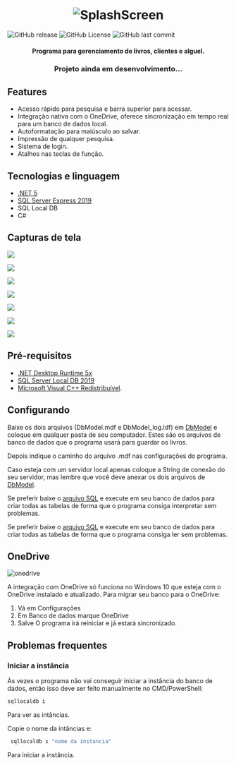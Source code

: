 <h1 align="center">
  <img alt="SplashScreen" src="https://github.com/LuanRoger/ProjectBook/blob/master/ProjectBook/assets/screenshots/PrintSplashScreen.png"/>
</h1>

<p>
<img alt="GitHub release" src="https://img.shields.io/github/v/release/LuanRoger/ProjectBook?include_prereleases">
<img alt="GitHub License" src="https://img.shields.io/github/license/LuanRoger/ProjectBook">
<img alt="GitHub last commit" src="https://img.shields.io/github/last-commit/LuanRoger/ProjectBook">
</p>

<h4 align="center"> Programa para gerenciamento de livros, clientes e alguel.</h4>
<h3 align="center">Projeto ainda em desenvolvimento...</h3>

## Features
* Acesso rápido para pesquisa e barra superior para acessar.
* Integração nativa com o OneDrive, oferece sincronização em tempo real para um banco de dados local.
* Autoformatação para maiúsculo ao salvar.
* Impressão de qualquer pesquisa.
* Sistema de login.
* Atalhos nas teclas de função.

## Tecnologias e linguagem
- [.NET 5](https://dotnet.microsoft.com)
- [SQL Server Express 2019](https://www.microsoft.com/pt-br/sql-server)
- SQL Local DB
- C#
## Capturas de tela
![](https://github.com/LuanRoger/ProjectBook/blob/master/ProjectBook/assets/screenshots/PrintInicio.png)

![](https://github.com/LuanRoger/ProjectBook/blob/master/ProjectBook/assets/screenshots/PrintLogin.png?raw=true)

![](https://github.com/LuanRoger/ProjectBook/blob/master/ProjectBook/assets/screenshots/PrintNovoLivro.png)

![](https://github.com/LuanRoger/ProjectBook/blob/master/ProjectBook/assets/screenshots/PrintNovoCliente.png)

![](https://github.com/LuanRoger/ProjectBook/blob/master/ProjectBook/assets/screenshots/PrintNovoAluguel.png)

![](https://github.com/LuanRoger/ProjectBook/blob/master/ProjectBook/assets/screenshots/PrintConfiguracoes.png)

![](https://github.com/LuanRoger/ProjectBook/blob/master/ProjectBook/assets/screenshots/PrintPesquisaRapida.png)

## Pré-requisitos
- [.NET Desktop Runtime 5x](https://dotnet.microsoft.com/download/dotnet/5.0)
- [SQL Server Local DB 2019](https://download.microsoft.com/download/7/c/1/7c14e92e-bdcb-4f89-b7cf-93543e7112d1/SqlLocalDB.msi)
- [Microsoft Visual C++ Redistribuível](https://support.microsoft.com/pt-br/topic/os-downloads-do-visual-c-mais-recentes-com-suporte-2647da03-1eea-4433-9aff-95f26a218cc0).

## Configurando
Baixe os dois arquivos (DbModel.mdf e DbModel_log.ldf) em [DbModel](./DbModel) e coloque em qualquer pasta de seu computador.
Estes são os arquivos de banco de dados que o programa usará para guardar os livros.

Depois indique o caminho do arquivo .mdf nas configurações do programa.

Caso esteja com um servidor local apenas coloque a String de conexão do seu servidor, 
mas lembre que você deve anexar os dois arquivos de [DbModel](./DbModel).

Se preferir baixe o [arquivo SQL](./DbModel/ModeloSQL.sql) e execute em seu banco de dados para criar todas as tabelas de forma que o programa consiga interpretar sem problemas.

Se preferir baixe o [arquivo SQL](./DbModel/ModeloSQL.sql) e execute em seu banco de dados para criar todas as tabelas de forma que o programa consiga ler sem problemas.

## OneDrive
<p>
<img alt="onedrive" src="https://img.shields.io/badge/sync-onedrive-blue">
</p>
A integração com OneDrive só funciona no Windows 10 que esteja com o OneDrive instalado e atualizado.
Para migrar seu banco para o OneDrive:

1. Vá em Configurações
2. Em Banco de dados marque OneDrive
3. Salve
O programa irá reiniciar e já estará sincronizado.

## Problemas frequentes
### Iniciar a instância
Às vezes o programa não vai conseguir iniciar a instância do banco de dados, então isso deve ser feito manualmente no CMD/PowerShell:
~~~powershell
sqllocaldb i
~~~
Para ver as intâncias.

Copie o nome da intâncias e:
~~~powershell
 sqllocaldb s "nome da instancia"
~~~
Para iniciar a instância.

